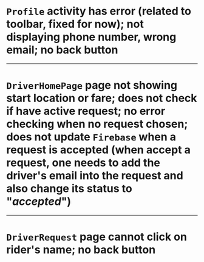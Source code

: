 # `Profile` activity has error (related to toolbar, fixed for now); not displaying phone number, wrong email; no back button
----------
# `DriverHomePage` page not showing start location or fare; does not check if have active request; no error checking when no request chosen; does not update `Firebase` when a request is accepted (when accept a request, one needs to add the driver's email into the request and also change its status to "*accepted*")
----------
# `DriverRequest` page cannot click on rider's name; no back button
